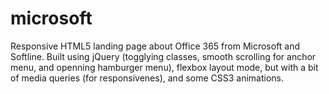 # microsoft
Responsive HTML5 landing page about Office 365 from Microsoft and Softline.
Built using jQuery (togglying classes, smooth scrolling for anchor menu, and openning hamburger menu), flexbox layout mode, but with a bit of media queries (for responsivenes), and some CSS3 animations.
